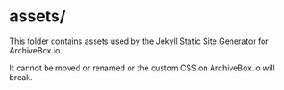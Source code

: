 # assets/

This folder contains assets used by the Jekyll Static Site Generator for ArchiveBox.io.

It cannot be moved or renamed or the custom CSS on ArchiveBox.io will break.
